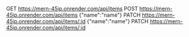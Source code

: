 GET https://mern-45ip.onrender.com/api/items
POST https://mern-45ip.onrender.com/api/items {"name":"name"}
PATCH https://mern-45ip.onrender.com/api/items/:id {"name":"name"}
PATCH https://mern-45ip.onrender.com/api/items/:id
